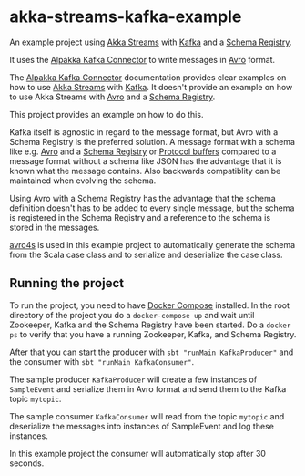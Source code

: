 # akka-streams-kafka-example
An example project using [Akka Streams](https://doc.akka.io/docs/akka/current/stream/index.html?language=scala)
with [Kafka](https://kafka.apache.org/) and
a [Schema Registry](https://docs.confluent.io/current/schema-registry/docs/index.html).
 
It uses the [Alpakka Kafka Connector](https://doc.akka.io/docs/akka-stream-kafka/current/home.html) to write messages
in [Avro](https://avro.apache.org/) format.

The [Alpakka Kafka Connector](https://doc.akka.io/docs/akka-stream-kafka/current/home.html) documentation
provides clear examples on how to use [Akka Streams](https://doc.akka.io/docs/akka/current/stream/index.html?language=scala)
with [Kafka](https://kafka.apache.org/). It doesn't provide an example on how to use Akka Streams with [Avro](https://avro.apache.org/) and a [Schema Registry](https://docs.confluent.io/current/schema-registry/docs/index.html).

This project provides an example on how to do this.

Kafka itself is agnostic in regard to the message format, but Avro with a Schema Registry is the preferred solution.
A message format with a schema like e.g. [Avro](https://avro.apache.org/) and a [Schema Registry](https://docs.confluent.io/current/schema-registry/docs/index.html) or [Protocol buffers](https://developers.google.com/protocol-buffers/)
compared to a message format without a schema
like JSON has the advantage that it is known what the message contains. Also backwards compatiblity can be maintained when
evolving the schema.

Using Avro with a Schema Registry has the advantage that the schema definition doesn't has to be added to every single message,
but the schema is registered in the Schema Registry and a reference to the schema is stored in the messages.

[avro4s](https://github.com/sksamuel/avro4s) is used in this example project to automatically
generate the schema from the Scala case class and to serialize and deserialize the case class.


## Running the project
To run the project, you need to have [Docker Compose](https://docs.docker.com/compose/) installed. In the root directory of the project you do a `docker-compose up` and wait
until Zookeeper, Kafka and the Schema Registry have been started. Do a `docker ps` to verify that you have a running Zookeeper, Kafka,
and Schema Registry.

After that you can start the producer with `sbt "runMain KafkaProducer"`
and the consumer with `sbt "runMain KafkaConsumer"`.

The sample producer `KafkaProducer` will create a few instances of `SampleEvent` and serialize them in Avro format and send them to the 
Kafka topic `mytopic`.

The sample consumer `KafkaConsumer` will read from the topic `mytopic` and deserialize the messages into instances of SampleEvent and log these instances.

In this example project the consumer will automatically stop after 30 seconds.
